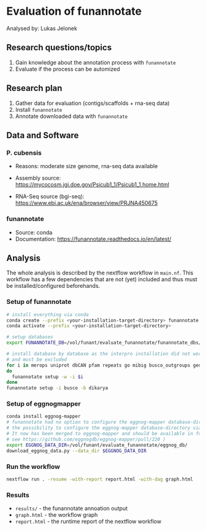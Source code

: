 # Evaluation of funannotate

Analysed by: Lukas Jelonek

## Research questions/topics

1. Gain knowledge about the annotation process with `funannotate`
2. Evaluate if the process can be automized


## Research plan

1. Gather data for evaluation (contigs/scaffolds + rna-seq data)
2. Install `funannotate`
3. Annotate downloaded data with `funannotate`

## Data and Software

### P. cubensis

* Reasons: moderate size genome, rna-seq data available

* Assembly source: https://mycocosm.jgi.doe.gov/Psicub1_1/Psicub1_1.home.html
* RNA-Seq source (bgi-seq): https://www.ebi.ac.uk/ena/browser/view/PRJNA450675

### funannotate

* Source: conda
* Documentation: https://funannotate.readthedocs.io/en/latest/

## Analysis

The whole analysis is described by the nextflow workflow in `main.nf`. This
workflow has a few dependencies that are not (yet) included and thus must be
installed/configured beforehands.

### Setup of funannotate

```bash
# install everything via conda
conda create --prefix <your-installation-target-directory> funannotate
conda activate --prefix <your-installation-target-directory>

# setup databases
export FUNANNOTATE_DB=/vol/funant/evaluate_funannotate/funannotate_dbs/

# install database by database as the interpro installation did not work
# and must be excluded
for i in merops uniprot dbCAN pfam repeats go mibig busco_outgroups gene2product
do 
  funannotate setup -w -i $i
done
funannotate setup -i busco -b dikarya
```

### Setup of eggnogmapper

```bash
conda install eggnog-mapper
# funannotate had no option to configure the eggnog-mapper database-directory. I added 
# the possibility to configure the eggnog-mapper database-directory via an env-variable.
# It now has been merged to eggnog-mapper and should be available in future releases (
# see https://github.com/eggnogdb/eggnog-mapper/pull/220 )
export EGGNOG_DATA_DIR=/vol/funant/evaluate_funannotate/eggnog_db/
download_eggnog_data.py --data_dir $EGGNOG_DATA_DIR 
```

### Run the workflow

```bash
nextflow run . -resume -with-report report.html -with-dag graph.html
```

### Results

* `results/` - the funannotate annoation output
* `graph.html` - the workflow graph
* `report.html` - the runtime report of the nextflow workflow
